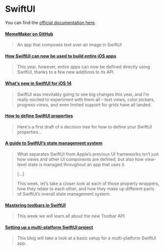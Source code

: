# SwiftUI

You can find the [official documentation here](https://developer.apple.com/documentation/swiftui).

#### [MemeMaker on GitHub](https://github.com/dempseyatgithub/MemeMaker)

> An app that composes text over an image in SwiftUI

#### [How SwiftUI can now be used to build entire iOS apps](https://wwdcbysundell.com/2020/building-entire-apps-with-swiftui/)

> This year, however, entire apps can now be defined directly using SwiftUI, thanks to a few new additions to its API.

#### [What’s new in SwiftUI for iOS 14](https://www.hackingwithswift.com/articles/221/whats-new-in-swiftui-for-ios-14)

> SwiftUI was inevitably going to see big changes this year, and I’m really excited to experiment with them all – text views, color pickers, progress views, and even limited support for grids have all landed. 

#### [How to define SwiftUI properties](https://twitter.com/chriseidhof/status/1280433133813456896)

> Here's a first draft of a decision tree for how to define your SwiftUI properties...

#### [A guide to SwiftUI’s state management system](https://www.swiftbysundell.com/articles/swiftui-state-management-guide/)

> What separates SwiftUI from Apple’s previous UI frameworks isn’t just how views and other UI components are defined, but also how view-level state is managed throughout an app that uses it.
> 
>  [...]
> 
> This week, let’s take a closer look at each of those property wrappers, how they relate to each other, and how they make up different parts of SwiftUI’s overall state management system. 

#### [Mastering toolbars in SwiftUI](https://swiftwithmajid.com/2020/07/15/mastering-toolbars-in-swiftui/)

> This week we will learn all about the new Toolbar API.

#### [Setting up a multi-platform SwiftUI project](https://blog.scottlogic.com/2021/03/04/Multiplatform-SwiftUI.html)

> This blog will take a look at a basic setup for a multi-platform SwiftUI app.
